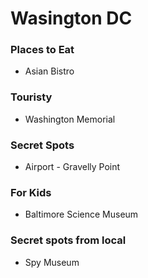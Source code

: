 # Wasington DC

### Places to Eat
- Asian Bistro


### Touristy
- Washington Memorial

### Secret Spots
- Airport - Gravelly Point

### For Kids
- Baltimore Science Museum

### Secret spots from local
- Spy Museum
